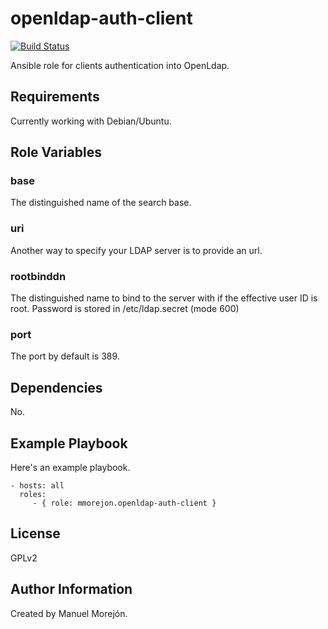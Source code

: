 openldap-auth-client
=========

[![Build Status](https://travis-ci.org/mmorejon/openldap-auth-client.svg?branch=master)](https://travis-ci.org/mmorejon/openldap-auth-client)

Ansible role for clients authentication into OpenLdap.

Requirements
------------

Currently working with Debian/Ubuntu.

Role Variables
--------------

### base
The distinguished name of the search base.

### uri
Another way to specify your LDAP server is to provide an url.

### rootbinddn
The distinguished name to bind to the server with if the effective user ID is root. Password is stored in /etc/ldap.secret (mode 600)

### port
The port by default is 389.


Dependencies
------------

No.

Example Playbook
----------------

Here's an example playbook.

    - hosts: all
      roles:
         - { role: mmorejon.openldap-auth-client }

License
-------

GPLv2

Author Information
------------------

Created by Manuel Morejón. 
